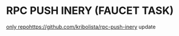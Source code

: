 # RPC PUSH INERY (FAUCET TASK)
[only repo](https://github.com/kribolista/rpc-push-inery.git)https://github.com/kribolista/rpc-push-inery
update
